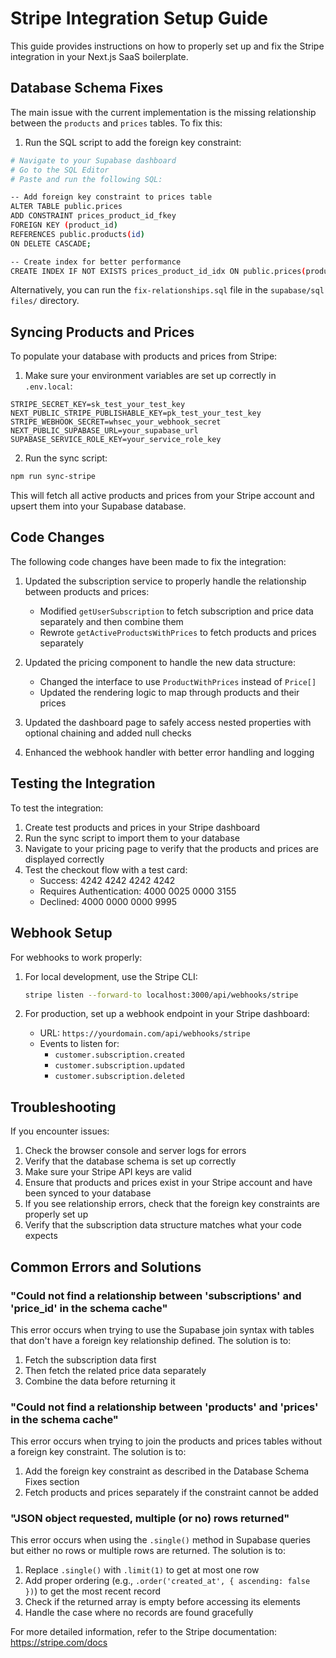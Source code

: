 # Stripe Integration Setup Guide

This guide provides instructions on how to properly set up and fix the Stripe integration in your Next.js SaaS boilerplate.

## Database Schema Fixes

The main issue with the current implementation is the missing relationship between the `products` and `prices` tables. To fix this:

1. Run the SQL script to add the foreign key constraint:

```bash
# Navigate to your Supabase dashboard
# Go to the SQL Editor
# Paste and run the following SQL:

-- Add foreign key constraint to prices table
ALTER TABLE public.prices
ADD CONSTRAINT prices_product_id_fkey
FOREIGN KEY (product_id)
REFERENCES public.products(id)
ON DELETE CASCADE;

-- Create index for better performance
CREATE INDEX IF NOT EXISTS prices_product_id_idx ON public.prices(product_id);
```

Alternatively, you can run the `fix-relationships.sql` file in the `supabase/sql files/` directory.

## Syncing Products and Prices

To populate your database with products and prices from Stripe:

1. Make sure your environment variables are set up correctly in `.env.local`:

```
STRIPE_SECRET_KEY=sk_test_your_test_key
NEXT_PUBLIC_STRIPE_PUBLISHABLE_KEY=pk_test_your_test_key
STRIPE_WEBHOOK_SECRET=whsec_your_webhook_secret
NEXT_PUBLIC_SUPABASE_URL=your_supabase_url
SUPABASE_SERVICE_ROLE_KEY=your_service_role_key
```

2. Run the sync script:

```bash
npm run sync-stripe
```

This will fetch all active products and prices from your Stripe account and upsert them into your Supabase database.

## Code Changes

The following code changes have been made to fix the integration:

1. Updated the subscription service to properly handle the relationship between products and prices:
   - Modified `getUserSubscription` to fetch subscription and price data separately and then combine them
   - Rewrote `getActiveProductsWithPrices` to fetch products and prices separately

2. Updated the pricing component to handle the new data structure:
   - Changed the interface to use `ProductWithPrices` instead of `Price[]`
   - Updated the rendering logic to map through products and their prices

3. Updated the dashboard page to safely access nested properties with optional chaining and added null checks

4. Enhanced the webhook handler with better error handling and logging

## Testing the Integration

To test the integration:

1. Create test products and prices in your Stripe dashboard
2. Run the sync script to import them to your database
3. Navigate to your pricing page to verify that the products and prices are displayed correctly
4. Test the checkout flow with a test card:
   - Success: 4242 4242 4242 4242
   - Requires Authentication: 4000 0025 0000 3155
   - Declined: 4000 0000 0000 9995

## Webhook Setup

For webhooks to work properly:

1. For local development, use the Stripe CLI:
   ```bash
   stripe listen --forward-to localhost:3000/api/webhooks/stripe
   ```

2. For production, set up a webhook endpoint in your Stripe dashboard:
   - URL: `https://yourdomain.com/api/webhooks/stripe`
   - Events to listen for:
     - `customer.subscription.created`
     - `customer.subscription.updated`
     - `customer.subscription.deleted`

## Troubleshooting

If you encounter issues:

1. Check the browser console and server logs for errors
2. Verify that the database schema is set up correctly
3. Make sure your Stripe API keys are valid
4. Ensure that products and prices exist in your Stripe account and have been synced to your database
5. If you see relationship errors, check that the foreign key constraints are properly set up
6. Verify that the subscription data structure matches what your code expects

## Common Errors and Solutions

### "Could not find a relationship between 'subscriptions' and 'price_id' in the schema cache"

This error occurs when trying to use the Supabase join syntax with tables that don't have a foreign key relationship defined. The solution is to:

1. Fetch the subscription data first
2. Then fetch the related price data separately
3. Combine the data before returning it

### "Could not find a relationship between 'products' and 'prices' in the schema cache"

This error occurs when trying to join the products and prices tables without a foreign key constraint. The solution is to:

1. Add the foreign key constraint as described in the Database Schema Fixes section
2. Fetch products and prices separately if the constraint cannot be added

### "JSON object requested, multiple (or no) rows returned"

This error occurs when using the `.single()` method in Supabase queries but either no rows or multiple rows are returned. The solution is to:

1. Replace `.single()` with `.limit(1)` to get at most one row
2. Add proper ordering (e.g., `.order('created_at', { ascending: false })`) to get the most recent record
3. Check if the returned array is empty before accessing its elements
4. Handle the case where no records are found gracefully

For more detailed information, refer to the Stripe documentation: https://stripe.com/docs 
